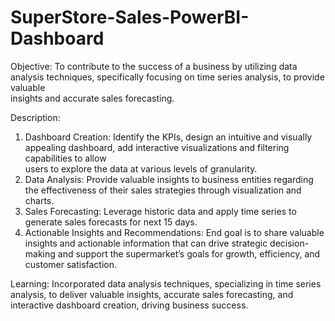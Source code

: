 # SuperStore-Sales-PowerBI-Dashboard

Objective:
          To contribute to the success of a business by utilizing data analysis techniques, specifically focusing on time series analysis, to provide valuable   
          insights and accurate sales forecasting.

Description:
1.	Dashboard Creation: Identify the KPIs, design an intuitive and visually appealing dashboard, add interactive visualizations and filtering capabilities to allow   
    users to explore the data at various levels of granularity.
2.	Data Analysis: Provide valuable insights to business entities regarding the effectiveness of their sales strategies through visualization and charts.
3.	Sales Forecasting: Leverage historic data and apply time series to generate sales forecasts for next 15 days.
4.	Actionable Insights and Recommendations: End goal is to share valuable insights and actionable information that can drive strategic decision-making and support 
    the supermarket’s goals for growth, efficiency, and customer satisfaction.

Learning: 
        Incorporated data analysis techniques, specializing in time series analysis, to deliver valuable insights, accurate sales forecasting, and interactive 
        dashboard creation, driving business success.
